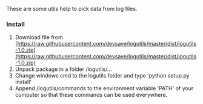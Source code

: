 These are some utils help to pick data from log files.

### Install
1. Download file from [https://raw.githubusercontent.com/devsave/logutils/master/dist/logutils-1.0.zip](https://raw.githubusercontent.com/devsave/logutils/master/dist/logutils-1.0.zip)
2. Unpack package in a folder <Folder>/logutils/...
3. Change windows cmd to the <Folder>logutils folder and type 'python setup.py install'
4. Append <Folder>/logutils/commands to the environment variable 'PATH' of your computer so that these commands can be used everywhere.
